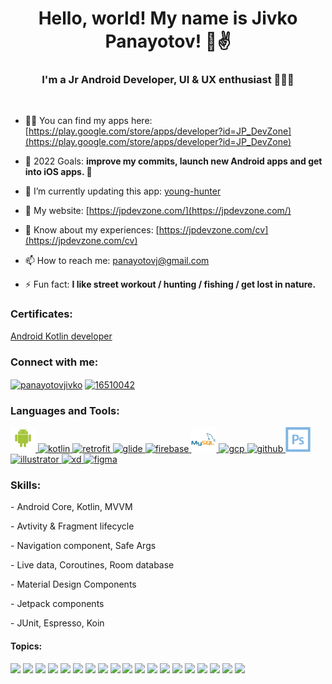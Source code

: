 <h1 align="center">Hello, world! My name is Jivko Panayotov! 👋✌</h1>
<h3 align="center">I'm a Jr Android Developer, UI & UX enthusiast 👨‍💻🎨</h3>
<br>

- 👨‍💻 You can find my apps here: [https://play.google.com/store/apps/developer?id=JP_DevZone](https://play.google.com/store/apps/developer?id=JP_DevZone)

- 📌 2022 Goals: **improve my commits, launch new Android apps and get into iOS apps. 📱**

- 🔭 I’m currently updating this app: [young-hunter](https://github.com/pepper90/young-hunter)

- 📝 My website: [https://jpdevzone.com/](https://jpdevzone.com/)

- 📄 Know about my experiences: [https://jpdevzone.com/cv](https://jpdevzone.com/cv)

- 📫 How to reach me: [panayotovj@gmail.com](panayotovj@gmail.com)

- ⚡ Fun fact: **I like street workout / hunting / fishing / get lost in nature.**

<h3 align="left">Certificates:</h3>
<a href="https://confirm.udacity.com/WGKCAPPS">Android Kotlin developer</a>
<br>
<h3 align="left">Connect with me:</h3>
<p align="left">
<a href="https://linkedin.com/in/panayotovjivko" target="blank"><img align="center" src="https://raw.githubusercontent.com/rahuldkjain/github-profile-readme-generator/master/src/images/icons/Social/linked-in-alt.svg" alt="panayotovjivko" height="30" width="40" /></a>
<a href="https://stackoverflow.com/users/16510042" target="blank"><img align="center" src="https://raw.githubusercontent.com/rahuldkjain/github-profile-readme-generator/master/src/images/icons/Social/stack-overflow.svg" alt="16510042" height="30" width="40" /></a>
</p>

<h3 align="left">Languages and Tools:</h3>
<p align="left"> 
  <a href="https://developer.android.com" target="_blank" rel="noreferrer"> <img src="https://raw.githubusercontent.com/devicons/devicon/master/icons/android/android-original-wordmark.svg" alt="android" width="40" height="40"/> </a> 
  <a href="https://kotlinlang.org" target="_blank" rel="noreferrer"> <img src="https://www.vectorlogo.zone/logos/kotlinlang/kotlinlang-icon.svg" alt="kotlin" width="40" height="40"/> </a> 
  <a href="https://square.github.io/retrofit/" target="_blank" rel="noreferrer"> <img src="https://i.ibb.co/WF3Zbns/Layer-2.png" alt="retrofit" width="40" height="40"/> </a>
  <a href="https://github.com/bumptech/glide" target="_blank" rel="noreferrer"> <img src="https://api.nuget.org/v3-flatcontainer/karamunting.androidx.bumptech.glide/4.9.0/icon" alt="glide" height="40"/> </a> 
  <a href="https://firebase.google.com/" target="_blank" rel="noreferrer"> <img src="https://www.vectorlogo.zone/logos/firebase/firebase-icon.svg" alt="firebase" width="40" height="40"/> </a> 
  <a href="https://www.mysql.com/" target="_blank" rel="noreferrer"> <img src="https://raw.githubusercontent.com/devicons/devicon/master/icons/mysql/mysql-original-wordmark.svg" alt="mysql" width="40" height="40"/> </a>
  <a href="https://cloud.google.com" target="_blank" rel="noreferrer"> <img src="https://www.vectorlogo.zone/logos/google_cloud/google_cloud-icon.svg" alt="gcp" width="40" height="40"/> </a>  
  <a href="https://github.com/" target="_blank" rel="noreferrer"> <img src="https://upload.wikimedia.org/wikipedia/commons/9/91/Octicons-mark-github.svg" alt="github" width="40" height="40"/> </a>     
  <a href="https://www.photoshop.com/en" target="_blank" rel="noreferrer"> <img src="https://raw.githubusercontent.com/devicons/devicon/master/icons/photoshop/photoshop-line.svg" alt="photoshop" width="40" height="40"/> </a> 
  <a href="https://www.adobe.com/in/products/illustrator.html" target="_blank" rel="noreferrer"> <img src="https://www.vectorlogo.zone/logos/adobe_illustrator/adobe_illustrator-icon.svg" alt="illustrator" width="40" height="40"/> </a>
  <a href="https://www.adobe.com/products/xd.html" target="_blank" rel="noreferrer"> <img src="https://cdn.worldvectorlogo.com/logos/adobe-xd.svg" alt="xd" width="40" height="40"/> </a> 
  <a href="https://www.figma.com/" target="_blank" rel="noreferrer"> <img src="https://www.vectorlogo.zone/logos/figma/figma-icon.svg" alt="figma" width="40" height="40"/> </a> </p>

<h3 align="left">Skills:</h3>
<p align="left">- Android Core, Kotlin, MVVM</p>
<p align="left">- Avtivity & Fragment lifecycle</p>
<p align="left">- Navigation component, Safe Args </p>
<p align="left">- Live data, Coroutines, Room database</p>
<p align="left">- Material Design Components</p>
<p align="left">- Jetpack components</p>
<p align="left">- JUnit, Espresso, Koin</p>


#### Topics:
![](https://img.shields.io/static/v1??style=flat-squaren&label=Language&labelColor=212121&message=Kotlin&color=9719ff)
![](https://img.shields.io/static/v1??style=flat-squaren&label=IDE&labelColor=212121&message=AndroidStudio&color=9719ff)
![](https://img.shields.io/static/v1??style=flat-squaren&label=Architecture&labelColor=212121&message=MVVM&color=9719ff)
![](https://img.shields.io/static/v1??style=flat-squaren&label=Structure&labelColor=212121&message=CleanArchitecture&color=9719ff)
![](https://img.shields.io/static/v1??style=flat-squaren&label=Network&labelColor=212121&message=Retrofit2&color=9719ff)
![](https://img.shields.io/static/v1??style=flat-squaren&label=ImageLoading&labelColor=212121&message=Glide&color=9719ff)
![](https://img.shields.io/static/v1??style=flat-squaren&label=Cache&labelColor=212121&message=Room&color=9719ff)
![](https://img.shields.io/static/v1??style=flat-squaren&label=Preferences&labelColor=212121&message=Datastore&color=9719ff)
![](https://img.shields.io/static/v1??style=flat-squaren&label=Injection&labelColor=212121&message=Hilt&color=9719ff)
![](https://img.shields.io/static/v1??style=flat-squaren&label=Navegation&labelColor=212121&message=NavegationComponents&color=9719ff)
![](https://img.shields.io/static/v1??style=flat-squaren&label=Firebase&labelColor=212121&message=Authentification&color=ff9819)
![](https://img.shields.io/static/v1??style=flat-squaren&label=Firebase&labelColor=212121&message=Store&color=ff9819)
![](https://img.shields.io/static/v1??style=flat-squaren&label=Firebase&labelColor=212121&message=Storage&color=ff9819)
![](https://img.shields.io/static/v1??style=flat-squaren&label=Firebase&labelColor=212121&message=Crashlytics&color=ff9819)
![](https://img.shields.io/static/v1??style=flat-squaren&label=Firebase&labelColor=212121&message=TestLab&color=ff9819)
![](https://img.shields.io/static/v1??style=flat-squaren&label=Permissions&labelColor=212121&message=Camara&color=#a4c639)
![](https://img.shields.io/static/v1??style=flat-squaren&label=Permissions&labelColor=212121&message=ReadInternalStorage&color=#a4c639)
![](https://img.shields.io/static/v1??style=flat-squaren&label=Permissions&labelColor=212121&message=WriteInternalStorage&color=#a4c639)
![](https://img.shields.io/static/v1??style=flat-squaren&label=Layout&labelColor=212121&message=XML&color=ff0068)
